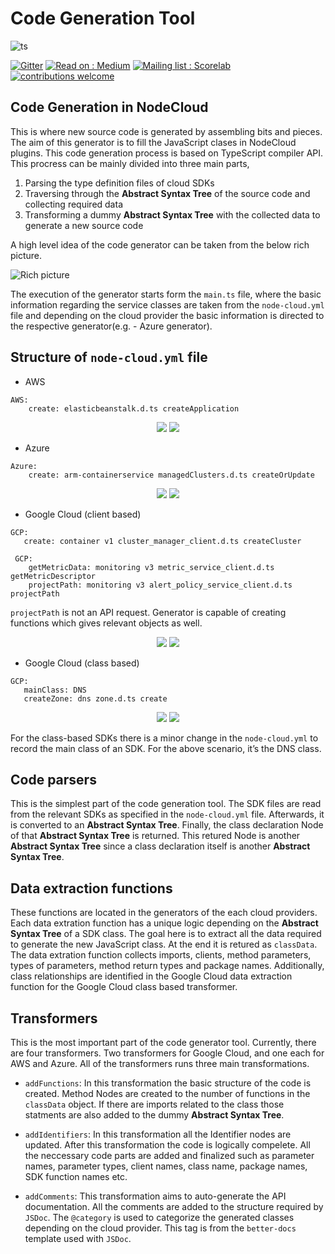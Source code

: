 # Code Generation Tool 

![ts](https://flat.badgen.net/badge/Built%20With/TypeScript/blue)

[![Gitter](https://img.shields.io/badge/chat-on%20gitter-brightgreen)](https://gitter.im/cloudlibz/cloudlibz)
[![Read on : Medium](https://img.shields.io/badge/Read%20on-Medium-black.svg)](https://medium.com/leopards-lab)
[![Mailing list : Scorelab](https://img.shields.io/badge/Mailing%20list-Scorelab-blue.svg)](https://groups.google.com/g/score-community)
[![contributions welcome](https://img.shields.io/badge/contributions-welcome-ff69b4.svg?style=flat)](https://github.com/leopardslab/nodecloud/issues)

## Code Generation in NodeCloud 

This is where new source code is generated by assembling bits and pieces. The aim of this generator is to fill the JavaScript clases in NodeCloud plugins. This code generation process is based on TypeScript compiler API. This procress can be mainly divided into three main parts, 

1. Parsing the type definition files of cloud SDKs
2. Traversing through the **Abstract Syntax Tree** of the source code and collecting required data
3. Transforming a dummy **Abstract Syntax Tree** with the collected data to generate a new source code

A high level idea of the code generator can be taken from the below rich picture.

![Rich picture](https://raw.githubusercontent.com/rajitha1998/waterme-Project/master/code_generation_tool.png)

The execution of the generator starts form the `main.ts` file, where the basic information regarding the service classes are taken from the `node-cloud.yml` file and depending on the cloud provider the  basic information is directed to the respective generator(e.g. - Azure generator).

## Structure of `node-cloud.yml` file

* AWS

``` 
AWS:
    create: elasticbeanstalk.d.ts createApplication
```

<p align="center">
  <img src="https://raw.githubusercontent.com/rajitha1998/waterme-Project/master/aws.JPG" />
  <img src="https://raw.githubusercontent.com/rajitha1998/waterme-Project/master/aws_diagram.png" />
</p>

* Azure

``` 
Azure:
    create: arm-containerservice managedClusters.d.ts createOrUpdate
```

<p align="center">
  <img src="https://raw.githubusercontent.com/rajitha1998/waterme-Project/master/azure.jpeg" />
  <img src="https://raw.githubusercontent.com/rajitha1998/waterme-Project/master/azure_diagram.jpeg" />
</p>

* Google Cloud (client based)

``` 
GCP:
   create: container v1 cluster_manager_client.d.ts createCluster
```

``` 
 GCP:
    getMetricData: monitoring v3 metric_service_client.d.ts getMetricDescriptor
    projectPath: monitoring v3 alert_policy_service_client.d.ts projectPath
```

`projectPath` is not an API request. Generator is capable of creating functions which gives relevant objects as well.

<p align="center">
  <img src="https://raw.githubusercontent.com/rajitha1998/waterme-Project/master/gcp_client_based.jpeg" />
  <img src="https://raw.githubusercontent.com/rajitha1998/waterme-Project/master/gcp_client_based_diagram.jpeg" />
</p>

* Google Cloud (class based)

``` 
GCP:
   mainClass: DNS
   createZone: dns zone.d.ts create
```

<p align="center">
  <img src="https://raw.githubusercontent.com/rajitha1998/waterme-Project/master/gcp_class_based.jpeg" />
  <img src="https://raw.githubusercontent.com/rajitha1998/waterme-Project/master/gcp_class_based_diagram.jpeg" />
</p>

For the class-based SDKs there is a minor change in the `node-cloud.yml` to record the main class of an SDK. For the above scenario, it’s the DNS class.

## Code parsers

This is the simplest part of the code generation tool. The SDK files are read from the relevant SDKs as specified in the `node-cloud.yml` file. Afterwards, it is converted to an **Abstract Syntax Tree**. Finally, the class declaration Node of that **Abstract Syntax Tree** is returned. This retured Node is another **Abstract Syntax Tree** since a class declaration itself is another **Abstract Syntax Tree**.

## Data extraction functions

These functions are located in the generators of the each cloud providers. Each data extration function has a unique logic depending on the **Abstract Syntax Tree** of a SDK class. The goal here is to extract all the data required to generate the new JavaScript class. At the end it is retured as `classData`. The data extration function collects imports, clients, method parameters, types of parameters, method return types and package names. Additionally, class relationships are identified in the Google Cloud data extraction function for the Google Cloud class based transformer.

## Transformers

This is the most important part of the code generator tool. Currently, there are four transformers. Two transformers for Google Cloud, and one each for AWS and Azure. All of the transformers runs three main transformations. 

* `addFunctions`:  In this transformation the basic structure of the code is created. Method Nodes are created to the number of functions in the `classData` object. If there are imports related to the class those statments are also added to the dummy **Abstract Syntax Tree**.

* `addIdentifiers`: In this transformation all the Identifier nodes are updated. After this transformation the code is logically compelete. All the neccessary code parts are added and finalized such as parameter names, parameter types, client names, class name, package names, SDK function names etc.

* `addComments`: This transformation aims to auto-generate the API documentation. All the comments are added to the structure required by `JSDoc`. The `@category` is used to categorize the generated classes depending on the cloud provider. This tag is from the `better-docs` template used with `JSDoc`. 
